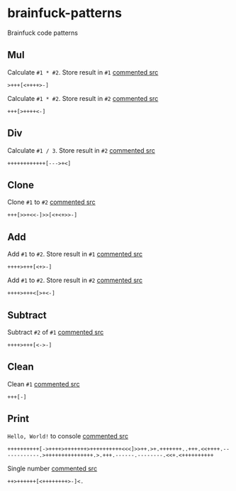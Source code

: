 # brainfuck-patterns
Brainfuck code patterns

## Mul

Calculate `#1 * #2`. Store result in `#1` [commented src](src/mul/store_in_1.b)

~~~brainfuck
>+++[<++++>-]
~~~

Calculate `#1 * #2`. Store result in `#2` [commented src](src/mul/store_in_2.b)

~~~brainfuck
+++[>++++<-]
~~~

## Div

Calculate `#1 / 3`. Store result in `#2` [commented src](src/div.b)

~~~brainfuck
++++++++++++[--->+<]
~~~

## Clone

Clone `#1` to `#2` [commented src](src/clone.b)

~~~brainfuck
+++[>>+<<-]>>[<+<+>>-]
~~~

## Add

Add `#1` to `#2`. Store result in `#1` [commented src](src/add/store_in_1.b)

~~~brainfuck
++++>+++[<+>-]
~~~

Add `#1` to `#2`. Store result in `#2` [commented src](src/add/store_in_2.b)

~~~brainfuck
++++>+++<[>+<-]
~~~

## Subtract

Subtract `#2` of `#1` [commented src](src/sub.b)

~~~brainfuck
++++>+++[<->-]
~~~

## Clean

Clean `#1` [commented src](src/clean.b)

~~~brainfuck
+++[-]
~~~

## Print

`Hello, World!` to console [commented src](src/print/hello_world.b)

~~~brainfuck
++++++++++[->++++>+++++++>++++++++++<<<]>>++.>+.+++++++..+++.<<++++.------------.>+++++++++++++++.>.+++.------.--------.<<+.<++++++++++
~~~

Single number [commented src](src/print/single_number.b)

~~~brainfuck
++>++++++[<++++++++>-]<.
~~~
